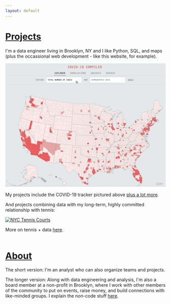 ```yaml
---
layout: default
---
```


<h1><a href="./projects">Projects</a></h1>

I'm a data engineer living in Brooklyn, NY and I like Python, SQL, and maps (plus the occassional web development - like this website, for example).

<a href="./projects"><img src="assets/images/covid-map.gif" alt="COVID-19 Tracker"></a>

My projects include the COVID-19 tracker pictured above <a href="./projects">plus a lot more</a>.

And projects combining data with my long-term, highly committed relationship with tennis:

<a href="./data-and-tennis"><img src="assets/images/tennis-map.gif" alt="NYC Tennis Courts"></a>

More on tennis + data <a href="./data-and-tennis">here</a>.
<br>
<br>
<h1><a href="./bio">About</a></h1>

The short version: I'm an analyst who can also organize teams and projects.

The longer version: Along with data engineering and analysis, I'm also a board member at a non-profit in Brooklyn, where I work with other members of the community to put on events, raise money, and build connections with like-minded groups. I explain the non-code stuff <a href="./bio">here</a>.